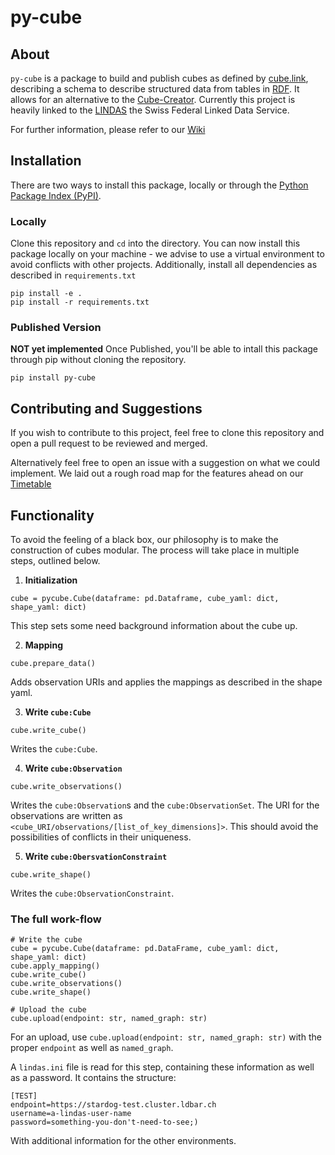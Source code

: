 # py-cube

## About

`py-cube` is a package to build and publish cubes as defined by [cube.link](https://cube.link), describing a schema to describe structured data from tables in [RDF](https://www.w3.org/RDF/). It allows for an alternative to the [Cube-Creator](https://cube-creator.lindas.admin.ch). Currently this project is heavily linked to the [LINDAS](lindas.admin.ch) the Swiss Federal Linked Data Service.

For further information, please refer to our [Wiki](https://github.com/Kronmar-Bafu/cubelink/wiki)

## Installation

There are two ways to install this package, locally or through the [Python Package Index (PyPI)](https://pypi.org). 

### Locally
Clone this repository and `cd` into the directory. You can now install this package locally on your machine - we advise to use a virtual environment to avoid conflicts with other projects. Additionally, install all dependencies as described in `requirements.txt`

```
pip install -e .
pip install -r requirements.txt
```

### Published Version
**NOT yet implemented** Once Published, you'll be able to intall this package through pip without cloning the repository.

```
pip install py-cube
```
## Contributing and Suggestions
If you wish to contribute to this project, feel free to clone this repository and open a pull request to be reviewed and merged.

Alternatively feel free to open an issue with a suggestion on what we could implement. We laid out a rough road map for the features ahead on our [Timetable](https://github.com/Kronmar-Bafu/cubelink/wiki/Timetable)


## Functionality
To avoid the feeling of a black box, our philosophy is to make the construction of cubes modular. The process will take place in multiple steps, outlined below.

1. **Initialization** 
```
cube = pycube.Cube(dataframe: pd.Dataframe, cube_yaml: dict, shape_yaml: dict)
```
This step sets some need background information about the cube up. 

2. **Mapping**
```
cube.prepare_data()
```
Adds observation URIs and applies the mappings as described in the shape yaml. 

3. **Write `cube:Cube`**
```
cube.write_cube()
```
Writes the `cube:Cube`.

4. **Write `cube:Observation`**
```
cube.write_observations()
```
Writes the `cube:Observation`s and the `cube:ObservationSet`. The URI for the observations are written as `<cube_URI/observations/[list_of_key_dimensions]>`. This should avoid the possibilities of conflicts in their uniqueness.

5. **Write `cube:ObersvationConstraint`**
```
cube.write_shape()
```
Writes the `cube:ObservationConstraint`. 

### The full work-flow
```
# Write the cube
cube = pycube.Cube(dataframe: pd.DataFrame, cube_yaml: dict, shape_yaml: dict)
cube.apply_mapping()
cube.write_cube()
cube.write_observations()
cube.write_shape()

# Upload the cube
cube.upload(endpoint: str, named_graph: str)
```

For an upload, use `cube.upload(endpoint: str, named_graph: str)` with the proper `endpoint` as well as `named_graph`. 

A `lindas.ini` file is read for this step, containing these information as well as a password. It contains the structure:

```
[TEST]
endpoint=https://stardog-test.cluster.ldbar.ch
username=a-lindas-user-name
password=something-you-don't-need-to-see;)
```

With additional information for the other environments.

